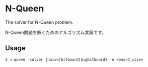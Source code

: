 # N-Queen
The solver for N-Queen problem.

N-Queen問題を解くためのアルゴリズム実装です。

## Usage

```
$ n-queen -solver {naive|bitboard|bigbitboard} -n <board_size>
```
